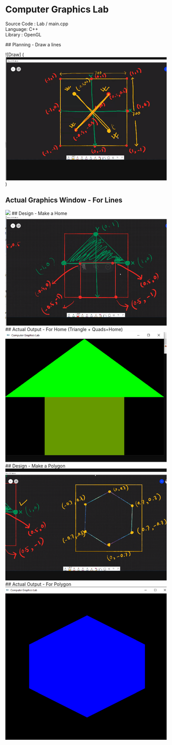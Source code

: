 # Computer Graphics Lab
 <p>Source Code : Lab / main.cpp<br>
 	Language: C++<br>
	Library : OpenGL<br>
	</p>
## Planning - Draw a lines

![Draw] (<img   src="https://github.com/mhridoy/Computer-Graphics-Lab/blob/main/Images/Create_Lines_on_OpenGL.PNG" />)
## Actual Graphics Window - For Lines
<img src="https://github.com/mhridoy/Computer-Graphics-Lab/blob/main/Images/Draw_Lines_on_DrawopenGL.PNG"/>
## Design - Make a Home 
<img src="https://github.com/mhridoy/Computer-Graphics-Lab/blob/main/Images/Make_A_home_plan_Design.PNG"/>
## Actual Output - For Home (Triangle + Quads=Home)
<img src="https://github.com/mhridoy/Computer-Graphics-Lab/blob/main/Images/Triangle_plus_Quads_equal=Home.PNG"/>
## Design - Make a Polygon
<img src="https://github.com/mhridoy/Computer-Graphics-Lab/blob/main/Images/Make_a_polygon_design.PNG"/>
## Actual Output - For Polygon
<img src="https://github.com/mhridoy/Computer-Graphics-Lab/blob/main/Images/Polygon_Actual_Output.PNG"/>
